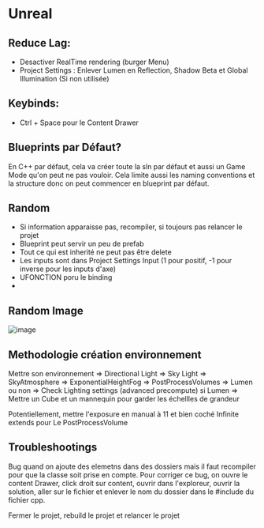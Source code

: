 # Unreal

## Reduce Lag:

* Desactiver RealTime rendering (burger Menu)
* Project Settings : Enlever Lumen en Reflection, Shadow Beta et Global Illumination (Si non utilisée)

## Keybinds:

* Ctrl + Space pour le Content Drawer

## Blueprints par Défaut?

En C++ par défaut, cela va créer toute la sln par défaut et aussi un Game Mode qu'on peut ne pas vouloir. Cela limite aussi les naming conventions et la structure donc on peut commencer en blueprint par défaut.

## Random

* Si information apparaisse pas, recompiler, si toujours pas relancer le projet
* Blueprint peut servir un peu de prefab
* Tout ce qui est inherité ne peut pas être delete
* Les inputs sont dans Project Settings Input (1 pour positif, -1 pour inverse pour les inputs d'axe)
* UFONCTION poru le binding
* 

## Random Image
![image](https://user-images.githubusercontent.com/58773222/152567380-49ab36fe-c791-45fd-86d5-542a1b838783.png)

## Methodologie création environnement

Mettre son environnement 
=> Directional Light
=> Sky Light
=> SkyAtmosphere
=> ExponentialHeightFog
=> PostProcessVolumes => Lumen ou non
=> Check Lighting settings (advanced precompute) si Lumen
=> Mettre un Cube et un mannequin pour garder les échellles de grandeur

Potentiellement, mettre l'exposure en manual à 11 et bien coché Infinite extends pour Le PostProcessVolume



## Troubleshootings

Bug quand on ajoute des elemetns dans des dossiers mais il faut recompiler pour que la classe soit prise en compte. Pour corriger ce bug, on ouvre le content Drawer, click droit sur content, ouvrir dans l'exploreur, ouvrir la solution, aller sur le fichier et enlever le nom du dossier dans le #include du fichier cpp.

Fermer le projet, rebuild le projet et relancer le projet
